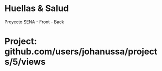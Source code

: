 # Huellas & Salud
Proyecto SENA - Front - Back

# Project: github.com/users/johanussa/projects/5/views
